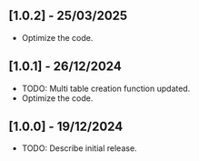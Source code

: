 ## [1.0.2] - 25/03/2025

* Optimize the code.

 ## [1.0.1] - 26/12/2024

* TODO: Multi table creation function updated.
* Optimize the code.


## [1.0.0] - 19/12/2024

* TODO: Describe initial release.
